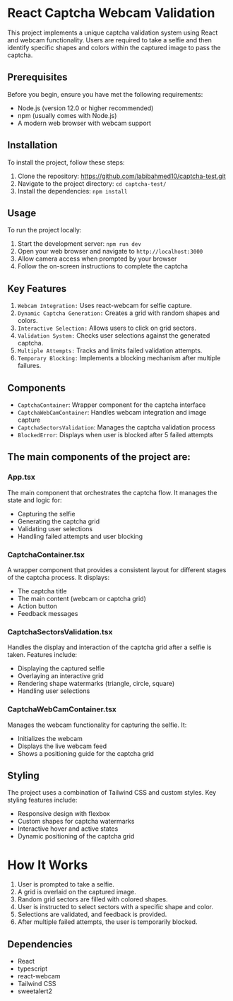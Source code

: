 # React Captcha Webcam Validation

This project implements a unique captcha validation system using React and webcam functionality. Users are required to take a selfie and then identify specific shapes and colors within the captured image to pass the captcha.

## Prerequisites

Before you begin, ensure you have met the following requirements:

- Node.js (version 12.0 or higher recommended)
- npm (usually comes with Node.js)
- A modern web browser with webcam support

## Installation

To install the project, follow these steps:

1. Clone the repository: https://github.com/labibahmed10/captcha-test.git
2. Navigate to the project directory: `cd captcha-test/`
3. Install the dependencies: `npm install`

## Usage

To run the project locally:

1. Start the development server: `npm run dev`
2. Open your web browser and navigate to `http://localhost:3000`
3. Allow camera access when prompted by your browser
4. Follow the on-screen instructions to complete the captcha

## Key Features

1. `Webcam Integration:` Uses react-webcam for selfie capture.
2. `Dynamic Captcha Generation:` Creates a grid with random shapes and colors.
3. `Interactive Selection:` Allows users to click on grid sectors.
4. `Validation System:` Checks user selections against the generated captcha.
5. `Multiple Attempts:` Tracks and limits failed validation attempts.
6. `Temporary Blocking:` Implements a blocking mechanism after multiple failures.

## Components

- `CaptchaContainer`: Wrapper component for the captcha interface
- `CaptchaWebCamContainer`: Handles webcam integration and image capture
- `CaptchaSectorsValidation`: Manages the captcha validation process
- `BlockedError`: Displays when user is blocked after 5 failed attempts

## The main components of the project are:

### App.tsx

The main component that orchestrates the captcha flow. It manages the state and logic for:

- Capturing the selfie
- Generating the captcha grid
- Validating user selections
- Handling failed attempts and user blocking

### CaptchaContainer.tsx

A wrapper component that provides a consistent layout for different stages of the captcha process. It displays:

- The captcha title
- The main content (webcam or captcha grid)
- Action button
- Feedback messages

### CaptchaSectorsValidation.tsx

Handles the display and interaction of the captcha grid after a selfie is taken. Features include:

- Displaying the captured selfie
- Overlaying an interactive grid
- Rendering shape watermarks (triangle, circle, square)
- Handling user selections

### CaptchaWebCamContainer.tsx

Manages the webcam functionality for capturing the selfie. It:

- Initializes the webcam
- Displays the live webcam feed
- Shows a positioning guide for the captcha grid

## Styling

The project uses a combination of Tailwind CSS and custom styles. Key styling features include:

- Responsive design with flexbox
- Custom shapes for captcha watermarks
- Interactive hover and active states
- Dynamic positioning of the captcha grid

# How It Works

1. User is prompted to take a selfie.
2. A grid is overlaid on the captured image.
3. Random grid sectors are filled with colored shapes.
4. User is instructed to select sectors with a specific shape and color.
5. Selections are validated, and feedback is provided.
6. After multiple failed attempts, the user is temporarily blocked.

## Dependencies

- React
- typescript
- react-webcam
- Tailwind CSS
- sweetalert2
